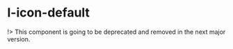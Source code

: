 # l-icon-default

!> This component is going to be deprecated and removed in the next major version.